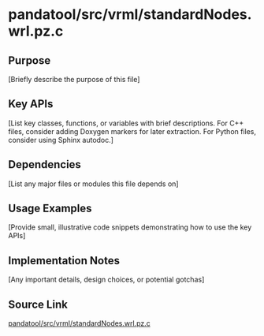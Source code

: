 # pandatool/src/vrml/standardNodes.wrl.pz.c

## Purpose
[Briefly describe the purpose of this file]

## Key APIs
[List key classes, functions, or variables with brief descriptions.
For C++ files, consider adding Doxygen markers for later extraction.
For Python files, consider using Sphinx autodoc.]

## Dependencies
[List any major files or modules this file depends on]

## Usage Examples
[Provide small, illustrative code snippets demonstrating how to use the key APIs]

## Implementation Notes
[Any important details, design choices, or potential gotchas]

## Source Link
[pandatool/src/vrml/standardNodes.wrl.pz.c](link_to_source_repository/pandatool/src/vrml/standardNodes.wrl.pz.c)
